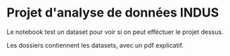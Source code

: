 
# Projet d'analyse de données INDUS


Le notebook test un dataset pour voir si on peut efféctuer le projet dessus.

Les dossiers contiennent les datasets, avec un pdf explicatif.

